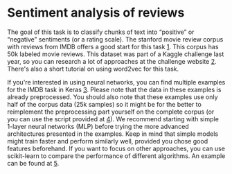 # Sentiment analysis of reviews

The goal of this task is to classify chunks of text into “positive” or “negative” sentiments (or a
rating scale).
The stanford movie review corpus with reviews from IMDB offers a good start for this task [1].
This corpus has 50k labeled movie reviews. This dataset was part of a Kaggle challenge last year, so
you can research a lot of approaches at the challenge website [2]. There's also a short tutorial on
using word2vec for this task.

If you're interested in using neural networks, you can find multiple examples for the IMDB task in
Keras [3]. Please note that the data in these examples is already preprocessed. You should also note
that these examples use only half of the corpus data (25k samples) so it might be for the better to
reimplement the preprocessing part yourself on the complete corpus (or you can use the script
provided at [4]). We recommend starting with simple 1-layer neural networks (MLP) before trying
the more advanced architectures presented in the examples. Keep in mind that simple models might
train faster and perform similarly well, provided you chose good features beforehand.
If you want to focus on other approaches, you can use scikit-learn to compare the performance of
different algorithms. An example can be found at [5].

[1]: http://ai.stanford.edu/~amaas/data/sentiment/
[2]: https://www.kaggle.com/c/word2vec-nlp-tutorial
[3]: https://github.com/fchollet/keras/blob/master/examples
[4]: http://deeplearning.net/tutorial/lstm.html
[5]: https://github.com/Poyuli/sentiment.analysis

